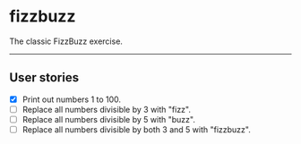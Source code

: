 # fizzbuzz

The classic FizzBuzz exercise.

---

## User stories

- [X] Print out numbers 1 to 100.
- [ ] Replace all numbers divisible by 3 with "fizz".
- [ ] Replace all numbers divisible by 5 with "buzz".
- [ ] Replace all numbers divisible by both 3 and 5 with "fizzbuzz".